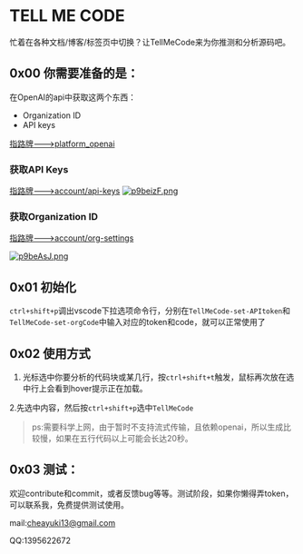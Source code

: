# TELL ME CODE
忙着在各种文档/博客/标签页中切换？让TellMeCode来为你推测和分析源码吧。

## 0x00 你需要准备的是：
在OpenAI的api中获取这两个东西：
- Organization ID
- API keys

[指路牌--->platform_openai](https://platform.openai.com/account)
### 获取API Keys
[指路牌--->account/api-keys](https://platform.openai.com/account/api-keys)
[![p9beizF.png](https://s1.ax1x.com/2023/05/25/p9beizF.png)](https://imgse.com/i/p9beizF)

### 获取Organization ID
[指路牌--->account/org-settings](https://platform.openai.com/account/org-settings)

[![p9beAsJ.png](https://s1.ax1x.com/2023/05/25/p9beAsJ.png)](https://imgse.com/i/p9beAsJ)

## 0x01 初始化
`ctrl+shift+p`调出vscode下拉选项命令行，分别在`TellMeCode-set-APItoken`和`TellMeCode-set-orgCode`中输入对应的token和code，就可以正常使用了

## 0x02 使用方式
1. 光标选中你要分析的代码块或某几行，按`ctrl+shift+t`触发，鼠标再次放在选中行上会看到hover提示正在加载。

2.先选中内容，然后按`ctrl+shift+p`选中`TellMeCode`

> ps:需要科学上网，由于暂时不支持流式传输，且依赖openai，所以生成比较慢，如果在五行代码以上可能会长达20秒。

## 0x03 测试：
欢迎contribute和commit，或者反馈bug等等。测试阶段，如果你懒得弄token，可以联系我，免费提供测试使用。

mail:cheayuki13@gmail.com

QQ:1395622672